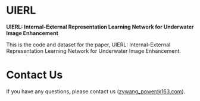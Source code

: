# UIERL
**UIERL: Internal-External Representation Learning Network for Underwater Image Enhancement**

This is the code and dataset for the paper, UIERL: Internal-External Representation Learning Network for Underwater Image Enhancement.

# Contact Us
If you have any questions, please contact us (zywang_power@163.com).
